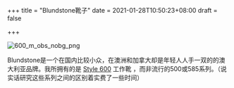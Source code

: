 +++
title = "Blundstone靴子"
date =  2021-01-28T10:50:23+08:00
draft = false

+++

![600_m_obs_nobg_png](/images/600_m_obs_nobg_png.png)

Blundstone是一个在国内比较小众，在澳洲和加拿大却是年轻人人手一双的的澳大利亚品牌。我所拥有的是 [Style 600](https://www.blundstone.com.au/mens-or-womens-brown-work-and-safety-boots-style-600) 工作靴 ，而非流行的500或585系列。（说实话研究这些系列之间的区别着实费了一些时间）